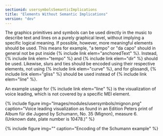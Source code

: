 ```yaml
---
sectionid: usersymbolsSemanticImplications
title: "Elements Without Semantic Implications"
version: "dev"
---
```


The graphics primitives and symbols can be used directly in the music to describe text and lines on a purely graphical level, without implying a specific logical meaning. If possible, however, more meaningful elements should be used. This means for example, "a tempo" or "da capo" should in general not be put inside {% include link elem="anchoredText" %}. Instead, {% include link elem="tempo" %} and {% include link elem="dir" %} should be used. Likewise, slurs and ties should be encoded using their respective elements, not using {% include link elem="curve" %}, and for glissandi, {% include link elem="gliss" %} should be used instead of {% include link elem="line" %}.

An example usage for {% include link elem="line" %} is the visualization of voice leading, which is not covered by a specific MEI element.

{% include figure img="Images/modules/usersymbols/mignon.png" caption="Voice leading visualization as found in an Edition Peters print of Album für die Jugend by Schumann, No. 35 (Mignon), measure 6. (Unknown date, plate number is 10478.)" %}

{% include figure img="" caption="Encoding of the Schumann example" %}
